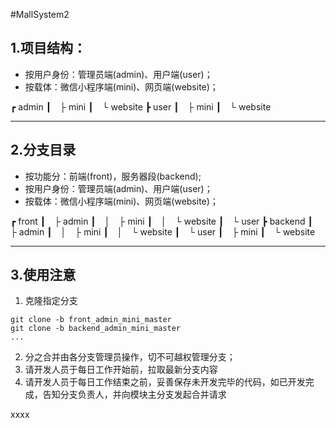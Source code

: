 #MallSystem2
## 1.项目结构：

- 按用户身份：管理员端(admin)、用户端(user)；
- 按载体：微信小程序端(mini)、网页端(website)；

┏ admin
┃&emsp;├ mini
┃&emsp;└ website
┣ user
┃&emsp;├ mini
┃&emsp;└ website

---
## 2.分支目录

- 按功能分：前端(front)，服务器段(backend);
- 按用户身份：管理员端(admin)、用户端(user)；
- 按载体：微信小程序端(mini)、网页端(website)；

┏ front
┃&emsp;├ admin
┃&emsp;│&emsp;├ mini
┃&emsp;│&emsp;└ website
┃&emsp;└ user
┣ backend
┃&emsp;├ admin
┃&emsp;│&emsp;├ mini
┃&emsp;│&emsp;└ website
┃&emsp;└ user
┃&emsp;├ mini
┃&emsp;└ website

---
## 3.使用注意

1. 克隆指定分支
```
git clone -b front_admin_mini_master
git clone -b backend_admin_mini_master
...
```
2. 分之合并由各分支管理员操作，切不可越权管理分支；
3. 请开发人员于每日工作开始前，拉取最新分支内容
4. 请开发人员于每日工作结束之前，妥善保存未开发完毕的代码，如已开发完成，告知分支负责人，并向模块主分支发起合并请求

xxxx
